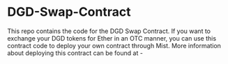 # DGD-Swap-Contract
This repo contains the code for the DGD Swap Contract. If you want to exchange your DGD tokens for Ether in an OTC manner, you can use this contract code to deploy your own contract through Mist. More information about deploying this contract can be found at - 

